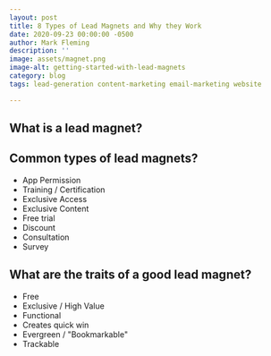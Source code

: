 ```yaml
---
layout: post
title: 8 Types of Lead Magnets and Why they Work
date: 2020-09-23 00:00:00 -0500
author: Mark Fleming
description: ''
image: assets/magnet.png
image-alt: getting-started-with-lead-magnets
category: blog
tags: lead-generation content-marketing email-marketing website

---
```


## What is a lead magnet?

## Common types of lead magnets?

* App Permission
* Training / Certification
* Exclusive Access
* Exclusive Content
* Free trial
* Discount
* Consultation
* Survey

## What are the traits of a good lead magnet?

* Free
* Exclusive / High Value
* Functional
* Creates quick win
* Evergreen / "Bookmarkable"
* Trackable